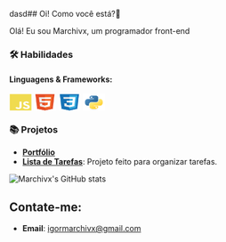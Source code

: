 dasd## Oi! Como você está?👋

Olá! Eu sou Marchivx, um programador front-end

### 🛠️ Habilidades

#### Linguagens & Frameworks:

<img align="center" alt="Marchi-Js" height="30" width="40" src="https://raw.githubusercontent.com/devicons/devicon/master/icons/javascript/javascript-plain.svg"> <img align="center" alt="Marchi-HTML" height="30" width="40" src="https://raw.githubusercontent.com/devicons/devicon/master/icons/html5/html5-original.svg"> <img align="center" alt="Marchi-CSS" height="30" width="40" src="https://raw.githubusercontent.com/devicons/devicon/master/icons/css3/css3-original.svg"> <img align="center" alt="Marchi-Python" height="30" width="40" src="https://raw.githubusercontent.com/devicons/devicon/master/icons/python/python-original.svg">

### 📚 Projetos

- **[Portfólio](https://marchivx.netlify.app)**
- **[Lista de Tarefas](https://marchivx.discloud.app)**: Projeto feito para organizar tarefas.

![Marchivx's GitHub stats](https://github-readme-stats.vercel.app/api?username=marchivx&show_icons=true&theme=radical)

## Contate-me:

- **Email**: igormarchivx@gmail.com

<!-- [<img align="center" alt="Marchi-Python" height="22.5"  src="https://img.shields.io/badge/WhatsApp-25D366?style=for-the-badge&logo=whatsapp&logoColor=white">](https://api.whatsapp.com/send/?phone=11973111227&text&type=phone_number&app_absent=0) -->
